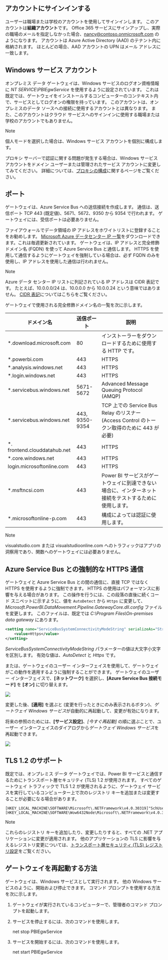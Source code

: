 ## <a name="sign-in-account"></a>アカウントにサインインする

ユーザーは職場または学校のアカウントを使用してサインインします。 このアカウントは**組織アカウント**です。 Office 365 サービスにサインアップし、実際の職場のメールを指定しなかった場合、nancy@contoso.onmicrosoft.com のようになります。 アカウントは Azure Active Directory (AAD) のテナント内に格納されます。 ほとんどの場合、AAD アカウントの UPN はメール アドレスに一致します。

## <a name="windows-service-account"></a>Windows サービス アカウント

オンプレミス データ ゲートウェイは、Windows サービスのログオン資格情報に *NT SERVICE\PBIEgwService* を使用するように設定されています。 これは既定では、ゲートウェイをインストールするコンピューターのコンテキスト内で、サービスとしてログオンの権限を持っています。 このアカウントは、オンプレミスのデータ ソースへの接続に使用するアカウントとは異なります。 また、このアカウントはクラウド サービスへのサインインに使用する職場または学校のアカウントでもありません。

> [!NOTE]
> 個人モードを選択した場合は、Windows サービス アカウントを個別に構成します。

プロキシ サーバーで認証に関する問題が発生する場合は、Windows サービス アカウントをドメイン ユーザーまたは管理されたサービス アカウントに変更してみてください。 詳細については、[プロキシの構成](../service-gateway-proxy.md#changing-the-gateway-service-account-to-a-domain-user)に関するページをご覧ください。

## <a name="ports"></a>ポート

ゲートウェイは、Azure Service Bus への送信接続を作成します。 通信は、送信ポート TCP 443 (既定値)、5671、5672、9350 から 9354 で行われます。  ゲートウェイには、受信ポートは必要ありません。

ファイアウォールでデータ領域の IP アドレスをホワイトリストに登録することをお勧めします。 [Microsoft Azure データセンター IP 一覧](https://www.microsoft.com/download/details.aspx?id=41653)をダウンロードできます。これは毎週更新されています。 ゲートウェイは、IP アドレスと完全修飾ドメイン名 (FQDN) を使って Azure Service Bus と通信します。 HTTPS を使用して通信するようにゲートウェイを強制している場合は、必ず FQDN のみを使用し、IP アドレスを使用した通信は行われません。

> [!NOTE]
> Azure データ センター IP リストに列記されている IP アドレスは CIDR 表記です。 たとえば、10.0.0.0/24 は、10.0.0.0 から 10.0.0.24 という意味ではありません。 [CIDR 表記](http://whatismyipaddress.com/cidr)についてはこちらをご覧ください。

ゲートウェイで使用される完全修飾ドメイン名の一覧を次に示します。

| ドメイン名 | 送信ポート | 説明 |
| --- | --- | --- |
| *.download.microsoft.com |80 |インストーラーをダウンロードするために使用する HTTP です。 |
| *.powerbi.com |443 |HTTPS |
| *.analysis.windows.net |443 |HTTPS |
| *.login.windows.net |443 |HTTPS |
| *.servicebus.windows.net |5671-5672 |Advanced Message Queuing Protocol (AMQP) |
| *.servicebus.windows.net |443, 9350-9354 |TCP 上での Service Bus Relay のリスナー (Access Control のトークン取得のために 443 が必要) |
| *. frontend.clouddatahub.net |443 |HTTPS |
| *.core.windows.net |443 |HTTPS |
| login.microsoftonline.com |443 |HTTPS |
| *.msftncsi.com |443 |Power BI サービスがゲートウェイに到達できない場合に、インターネット接続をテストするために使用します。 |
| *.microsoftonline-p.com |443 |構成によっては認証に使用します。 |

> [!NOTE]
> visualstudio.com または visualstudioonline.com へのトラフィックはアプリの洞察用であり、関数へのゲートウェイには必要ありません。

## <a name="forcing-https-communication-with-azure-service-bus"></a>Azure Service Bus との強制的な HTTPS 通信

ゲートウェイと Azure Service Bus との間の通信に、直接 TCP ではなく HTTPS を使用するように強制できます。 HTTPS の使用はパフォーマンスに影響を与える場合があります。 この操作を行うには、この段落の直後に続くコード スニペットに示すように、値を `AutoDetect` から `Https` に変更して、*Microsoft.PowerBI.DataMovement.Pipeline.GatewayCore.dll.config* ファイルを変更します。 このファイルは、既定では *C:\Program Files\On-premises data gateway* にあります。

```xml
<setting name="ServiceBusSystemConnectivityModeString" serializeAs="String">
    <value>Https</value>
</setting>
```

*ServiceBusSystemConnectivityModeString* パラメーターの値は大文字小文字を区別します。 有効な値は、*AutoDetect* と *Https* です。

または、ゲートウェイのユーザー インターフェイスを使用して、ゲートウェイがこの動作を適用するように強制することができます。 ゲートウェイのユーザー インターフェイスで、**[ネットワーク]** を選択し、**[Azure Service Bus 接続モード]** を **[オン]** に切り替えます。

![](./media/gateway-onprem-accounts-ports-more/gw-onprem_01.png)

変更した後、**[適用]** を選ぶと (変更を行ったときにのみ表示されるボタン)、*ゲートウェイ Windows サービス*が自動的に再起動して、変更が有効になります。

将来の参照のためには、**[サービス設定]**、*[今すぐ再起動]* の順に選ぶことで、ユーザー インターフェイスのダイアログから*ゲートウェイ Windows サービス*を再起動できます。

![](./media/gateway-onprem-accounts-ports-more/gw-onprem_02.png)

## <a name="support-for-tls-12"></a>TLS 1.2 のサポート

既定では、オンプレミス データ ゲートウェイでは、Power BI サービスと通信するためにトランスポート層セキュリティ (TLS) 1.2 が使用されます。 すべてのゲートウェイ トラフィックで TLS 1.2 が使用されるように、ゲートウェイ サービスを実行しているコンピューター上で次のレジストリ キーを追加または変更することが必要になる場合があります。

```
[HKEY_LOCAL_MACHINE\SOFTWARE\Microsoft\.NETFramework\v4.0.30319]"SchUseStrongCrypto"=dword:00000001
[HKEY_LOCAL_MACHINE\SOFTWARE\Wow6432Node\Microsoft\.NETFramework\v4.0.30319]"SchUseStrongCrypto"=dword:00000001
```

> [!NOTE]
> これらのレジストリ キーを追加したり、変更したりすると、すべての .NET アプリケーションに変更が適用されます。 他のアプリケーションの TLS に影響を与えるレジストリ変更については、[トランスポート層セキュリティ (TLS) レジストリ設定](https://docs.microsoft.com/windows-server/security/tls/tls-registry-settings)をご覧ください。

## <a name="how-to-restart-the-gateway"></a>ゲートウェイを再起動する方法

ゲートウェイは、Windows サービスとして実行されます。 他の Windows サービスのように、開始および停止できます。 コマンド プロンプトを使用する方法を次に示します。

1. ゲートウェイが実行されているコンピューターで、管理者のコマンド プロンプトを起動します。
2. サービスを停止するには、次のコマンドを使用します。
   
   net stop PBIEgwService
3. サービスを開始するには、次のコマンドを使用します。
   
   net start PBIEgwService


